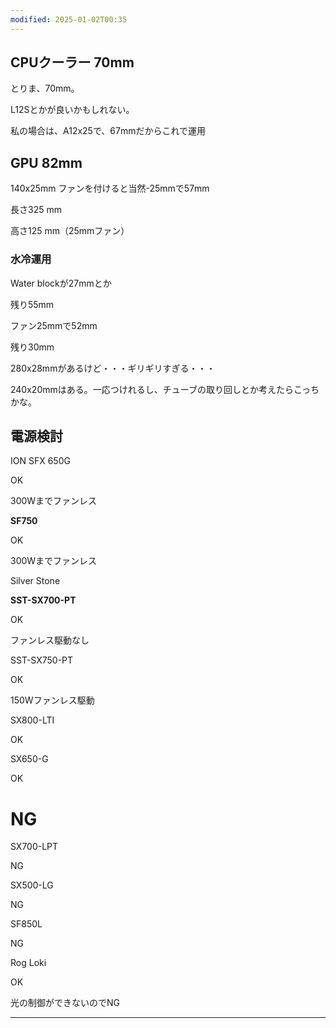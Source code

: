 ```yaml
---
modified: 2025-01-02T00:35
---
```

  

  

  

## CPUクーラー 70mm

とりま、70mm。

L12Sとかが良いかもしれない。

私の場合は、A12x25で、67mmだからこれで運用

  

  

  

## GPU 82mm

140x25mm ファンを付けると当然-25mmで57mm

  

長さ325 mm

高さ125 mm（25mmファン）

  

### 水冷運用

Water blockが27mmとか

残り55mm

ファン25mmで52mm

残り30mm

280x28mmがあるけど・・・ギリギリすぎる・・・

240x20mmはある。一応つけれるし、チューブの取り回しとか考えたらこっちかな。

  

  

  

  

  

  

## 電源検討

  

  

ION SFX 650G

OK

300Wまでファンレス

  

  

  

**SF750**

OK

300Wまでファンレス

  

  

  

Silver Stone

  

**SST-SX700-PT** 

OK

ファンレス駆動なし

  

SST-SX750-PT

OK

150Wファンレス駆動

  

SX800-LTI

OK

  

  

SX650-G

OK

  

  

# NG

  

SX700-LPT

NG

  

  

SX500-LG

NG

  

  

SF850L

NG

  

Rog Loki

OK

光の制御ができないのでNG

---